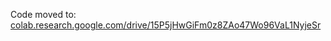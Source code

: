 Code moved to: [colab.research.google.com/drive/15P5jHwGiFm0z8ZAo47Wo96VaL1NyjeSr](https://colab.research.google.com/drive/15P5jHwGiFm0z8ZAo47Wo96VaL1NyjeSr)
